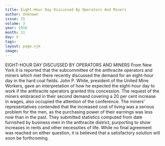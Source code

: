 ```yaml
---
title: Eight-Hour Day Discussed By Operators And Miners
author: Unknown
issue: 15
volume: 3
year: 1916
month: 11
day: V
tags:
layout: page.njk
image:
---
```

EIGHT-HOUR DAY DISCUSSED BY OPERATORS AND MINERS       From New York it is reported that the subcommittee of the anthracite operators and miners which met there recently discussed the demand for an eight-hour day in the hard coal fields. John P. White, president of the United Mine Workers, gave an interpretation of how he expected the eight-hour day to work if the anthracite operators granted this concession.       The request of the miners embraced in their second demand covering a 20 per cent increase in wages, also occupied the attention of the conference. The miners’ representatives contended that the increased cost of living was a serious problem for the men, as the purchasing power of their earnings was less now than in the past. They submitted statistics computed from date furnished by business men in the anthracite district, purporting to show increases in rents and other necessities of life. While no final agreement was reached on either question, it is believed that a satisfactory solution will soon be forthcoming. 

